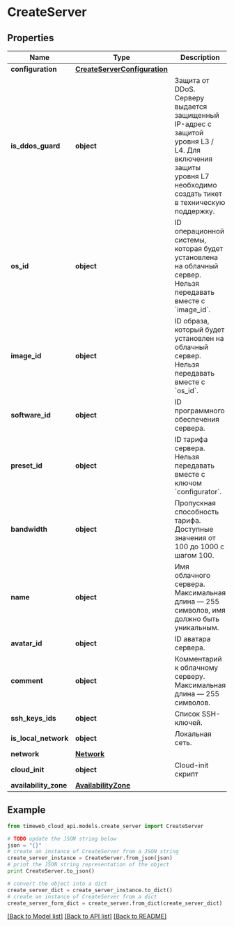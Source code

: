 # CreateServer


## Properties
Name | Type | Description | Notes
------------ | ------------- | ------------- | -------------
**configuration** | [**CreateServerConfiguration**](CreateServerConfiguration.md) |  | [optional] 
**is_ddos_guard** | **object** | Защита от DDoS. Серверу выдается защищенный IP-адрес с защитой уровня L3 / L4. Для включения защиты уровня L7 необходимо создать тикет в техническую поддержку. | [optional] 
**os_id** | **object** | ID операционной системы, которая будет установлена на облачный сервер. Нельзя передавать вместе с &#x60;image_id&#x60;. | [optional] 
**image_id** | **object** | ID образа, который будет установлен на облачный сервер. Нельзя передавать вместе с &#x60;os_id&#x60;. | [optional] 
**software_id** | **object** | ID программного обеспечения сервера. | [optional] 
**preset_id** | **object** | ID тарифа сервера. Нельзя передавать вместе с ключом &#x60;configurator&#x60;. | [optional] 
**bandwidth** | **object** | Пропускная способность тарифа. Доступные значения от 100 до 1000 с шагом 100. | [optional] 
**name** | **object** | Имя облачного сервера. Максимальная длина — 255 символов, имя должно быть уникальным. | 
**avatar_id** | **object** | ID аватара сервера. | [optional] 
**comment** | **object** | Комментарий к облачному серверу. Максимальная длина — 255 символов. | [optional] 
**ssh_keys_ids** | **object** | Список SSH-ключей. | [optional] 
**is_local_network** | **object** | Локальная сеть. | [optional] 
**network** | [**Network**](Network.md) |  | [optional] 
**cloud_init** | **object** | Cloud-init скрипт | [optional] 
**availability_zone** | [**AvailabilityZone**](AvailabilityZone.md) |  | [optional] 

## Example

```python
from timeweb_cloud_api.models.create_server import CreateServer

# TODO update the JSON string below
json = "{}"
# create an instance of CreateServer from a JSON string
create_server_instance = CreateServer.from_json(json)
# print the JSON string representation of the object
print CreateServer.to_json()

# convert the object into a dict
create_server_dict = create_server_instance.to_dict()
# create an instance of CreateServer from a dict
create_server_form_dict = create_server.from_dict(create_server_dict)
```
[[Back to Model list]](../README.md#documentation-for-models) [[Back to API list]](../README.md#documentation-for-api-endpoints) [[Back to README]](../README.md)


